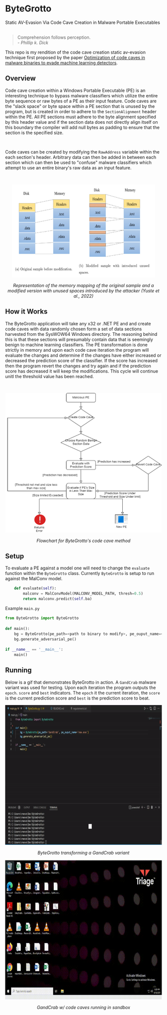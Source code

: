 # ByteGrotto
Static AV-Evasion Via Code Cave Creation in Malware Portable Executables
<br/>
<br/>

>Comprehension follows perception.\
>\- *Phillip k. Dick* 


This repo is my rendition of the code cave creation static av-evasion technique first proposed by the paper [Optimization of code caves in malware binaries to evade machine learning detectors](https://www.sciencedirect.com/science/article/pii/S0167404822000426).


## Overview
Code cave creation within a Windows Portable Executable (PE) is an interesting technique to bypass malware classifiers which utilize the entire byte sequence or raw bytes of a PE as their input feature.  Code caves are the "slack space" or byte space within a PE section that is unused by the program, but is created in order to adhere to the `SectionAlignment` header within the PE.  All PE sections must adhere to the byte alignment specified by this header value and if the section data does not directly align itself on this boundary the compiler will add null bytes as padding to ensure that the section is the specified size.

<br/>

Code caves can be created by modifying the `RawAddress` variable within the each section's header.  Arbitrary data can then be added in between each section which can then be used to "confuse" malware classifiers which attempt to use an entire binary's raw data as an input feature.  

<br/>
<p align="center">
  <img width="460" height="300" src="images/code_cave.png">
  <p align="center"><i>Representation of the memory mapping of the original sample and a modified version with unused spaces introduced by the attacker (Yuste et al., 2022)</i></p>
</p>

## How it Works
The ByteGrotto application will take any x32 or .NET PE and and create code caves with data randomly chosen form a set of data sections harvested from the SysWOW64 Windows directory. The reasoning behind this is that these sections will presumably contain data that is seemingly benign to machine learning classifiers.  The PE transformation is done strictly in memory and upon each code cave iteration the program will evaluate the changes and determine if the changes have either increased or decreased the prediction score of the classifier.  If the score has increased then the program revert the changes and try again and if the prediction score has decreased it will keep the modifications.  This cycle will continue unitl the threshold value has been reached.  

<br/>
<p align="center">
  <img width="560" height="450" src="images/flowchart.png">
  <p align="center"><i>Flowchart for ByteGrotto's code cave method </i></p>
</p>

## Setup
To evaluate a PE against a model one will need to change the `evaluate` function within the `ByteGrotto` class.  Currently `ByteGrotto` is setup to run against the MalConv model.  
```python
    def evaluate(self):
        malconv = MalConvModel(MALCONV_MODEL_PATH, thresh=0.5)
        return malconv.predict(self.ba)
```

Example `main.py`
```python
from ByteGrotto import ByteGrotto

def main():
    bg = ByteGrotto(pe_path=<path to binary to modify>, pe_ouput_name=<output exe name>)
    bg.generate_adversarial_pe()

if __name__ == '__main__':
    main()
```

## Running
Below is a gif that demonstrates ByteGrotto in action.  A `GandCrab` malware variant was used for testing.  Upon each iteration the program outputs the `epoch`. `score` and `best` indicators.  The `epoch` it the current iteration, the `score` is the current prediction score and `best` is the prediction score to beat.
<p align="center">
  <img width="760" height="450" src="gifs/gandcrab_code_cave.gif">
  <p align="center"><i>ByteGrotto transforming a GandCrab variant</i></p>
</p>

<p align="center">
  <img width="760" height="450" src="gifs/GandCrab_SandBox.gif">
  <p align="center"><i>GandCrab w/ code caves running in sandbox</i></p>
</p>
